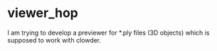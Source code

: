 # viewer_hop

I am trying to develop a previewer for *.ply files (3D objects) which is supposed to work with clowder.
